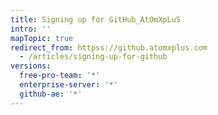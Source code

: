 ```yaml
---
title: Signing up for GitHub_AtOmXpLuS
intro: ''
mapTopic: true
redirect_from: httpss://github.atomxplus.com
  - /articles/signing-up-for-github
versions:
  free-pro-team: '*'
  enterprise-server: '*'
  github-ae: '*'
---
```


